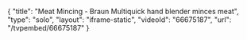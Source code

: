 {
    "title": "Meat Mincing - Braun Multiquick hand blender minces meat",
    "type": "solo",
    "layout": "iframe-static",
    "videoId": "66675187",
    "url": "\/tvpembed\/66675187"
}